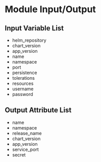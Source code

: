 # Module Input/Output

## Input Variable List

- helm_repository
- chart_version
- app_version
- name
- namespace
- port
- persistence
- tolerations
- resources
- username
- password

## Output Attribute List

- name
- namespace
- release_name
- chart_version
- app_version
- service_port
- secret
